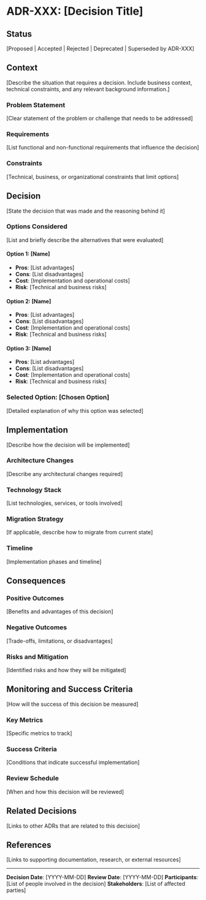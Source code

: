 # ADR-XXX: [Decision Title]

## Status
[Proposed | Accepted | Rejected | Deprecated | Superseded by ADR-XXX]

## Context
[Describe the situation that requires a decision. Include business context, technical constraints, and any relevant background information.]

### Problem Statement
[Clear statement of the problem or challenge that needs to be addressed]

### Requirements
[List functional and non-functional requirements that influence the decision]

### Constraints
[Technical, business, or organizational constraints that limit options]

## Decision
[State the decision that was made and the reasoning behind it]

### Options Considered
[List and briefly describe the alternatives that were evaluated]

#### Option 1: [Name]
- **Pros**: [List advantages]
- **Cons**: [List disadvantages]
- **Cost**: [Implementation and operational costs]
- **Risk**: [Technical and business risks]

#### Option 2: [Name]
- **Pros**: [List advantages]
- **Cons**: [List disadvantages]
- **Cost**: [Implementation and operational costs]
- **Risk**: [Technical and business risks]

#### Option 3: [Name]
- **Pros**: [List advantages]
- **Cons**: [List disadvantages]
- **Cost**: [Implementation and operational costs]
- **Risk**: [Technical and business risks]

### Selected Option: [Chosen Option]
[Detailed explanation of why this option was selected]

## Implementation
[Describe how the decision will be implemented]

### Architecture Changes
[Describe any architectural changes required]

### Technology Stack
[List technologies, services, or tools involved]

### Migration Strategy
[If applicable, describe how to migrate from current state]

### Timeline
[Implementation phases and timeline]

## Consequences

### Positive Outcomes
[Benefits and advantages of this decision]

### Negative Outcomes
[Trade-offs, limitations, or disadvantages]

### Risks and Mitigation
[Identified risks and how they will be mitigated]

## Monitoring and Success Criteria
[How will the success of this decision be measured]

### Key Metrics
[Specific metrics to track]

### Success Criteria
[Conditions that indicate successful implementation]

### Review Schedule
[When and how this decision will be reviewed]

## Related Decisions
[Links to other ADRs that are related to this decision]

## References
[Links to supporting documentation, research, or external resources]

---

**Decision Date**: [YYYY-MM-DD]
**Review Date**: [YYYY-MM-DD]
**Participants**: [List of people involved in the decision]
**Stakeholders**: [List of affected parties]
